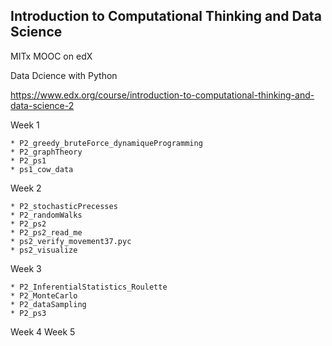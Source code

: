 ## Introduction to Computational Thinking and Data Science 

MITx MOOC on edX

Data Dcience with Python

https://www.edx.org/course/introduction-to-computational-thinking-and-data-science-2 

Week 1

    * P2_greedy_bruteForce_dynamiqueProgramming
    * P2_graphTheory
    * P2_ps1
    * ps1_cow_data

Week 2

    * P2_stochasticPrecesses
    * P2_randomWalks
    * P2_ps2
    * P2_ps2_read_me
    * ps2_verify_movement37.pyc
    * ps2_visualize

Week 3

    * P2_InferentialStatistics_Roulette
    * P2_MonteCarlo
    * P2_dataSampling
    * P2_ps3

Week 4
Week 5
